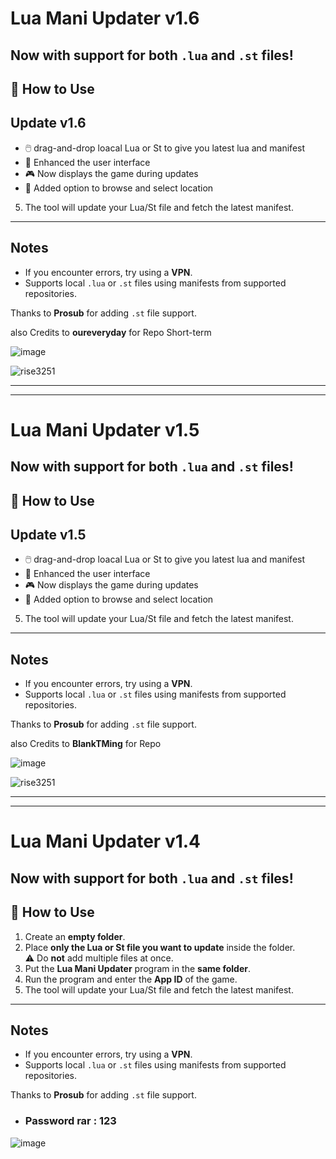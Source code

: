 # Lua Mani Updater v1.6

Now with support for both `.lua` and `.st` files!  
---

## 🚀 How to Use

## Update v1.6

- 🖱️ drag-and-drop loacal Lua or St to give you latest lua and manifest  
- 🎨 Enhanced the user interface  
- 🎮 Now displays the game during updates  
- 📂 Added option to browse and select location  

5. The tool will update your Lua/St file and fetch the latest manifest.

---

##  Notes

- If you encounter errors, try using a **VPN**.
- Supports local `.lua` or `.st` files using manifests from supported repositories.

Thanks to **Prosub** for adding `.st` file support.


also Credits to **oureveryday** for Repo Short-term



![image](https://github.com/user-attachments/assets/3d35acce-55c5-41dd-9fc0-4f40bcbf21b7)


![rise3251](https://github.com/user-attachments/assets/8df4bcb8-c632-444e-82dd-073021ded7de)



------------------------------------------------------------------------------------------------
------------------------------------------------------------------------------

















# Lua Mani Updater v1.5

Now with support for both `.lua` and `.st` files!  
---

## 🚀 How to Use

## Update v1.5

- 🖱️ drag-and-drop loacal Lua or St to give you latest lua and manifest  
- 🎨 Enhanced the user interface  
- 🎮 Now displays the game during updates  
- 📂 Added option to browse and select location  

5. The tool will update your Lua/St file and fetch the latest manifest.

---

##  Notes

- If you encounter errors, try using a **VPN**.
- Supports local `.lua` or `.st` files using manifests from supported repositories.

Thanks to **Prosub** for adding `.st` file support.


also Credits to **BlankTMing** for Repo



![image](https://github.com/user-attachments/assets/3d35acce-55c5-41dd-9fc0-4f40bcbf21b7)


![rise3251](https://github.com/user-attachments/assets/8df4bcb8-c632-444e-82dd-073021ded7de)



------------------------------------------------------------------------------------------------
------------------------------------------------------------------------------


# Lua Mani Updater v1.4

Now with support for both `.lua` and `.st` files!  
---

## 🚀 How to Use

1. Create an **empty folder**.
2. Place **only the Lua or St file you want to update** inside the folder.  
   ⚠️ Do **not** add multiple files at once.
3. Put the **Lua Mani Updater** program in the **same folder**.
4. Run the program and enter the **App ID** of the game.
5. The tool will update your Lua/St file and fetch the latest manifest.

---

## Notes

- If you encounter errors, try using a **VPN**.
- Supports local `.lua` or `.st` files using manifests from supported repositories.

Thanks to **Prosub** for adding `.st` file support.
- ### Password rar : 123
![image](https://github.com/user-attachments/assets/b58d418a-f8fe-4c66-86f5-7ed046427635)
